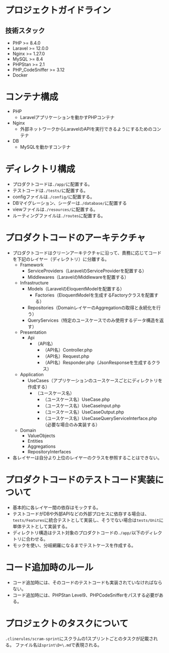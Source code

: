 # プロジェクトガイドライン

## 技術スタック
- PHP >= 8.4.0
- Laravel >= 12.0.0
- Nginx >= 1.27.0
- MySQL >= 8.4
- PHPStan >= 2.1
- PHP_CodeSniffer >= 3.12
- Docker

# コンテナ構成
- PHP
  - Laravelアプリケーションを動かすPHPコンテナ
- Nginx
  - 外部ネットワークからLaravelのAPIを実行できるようにするためのコンテナ
- DB
  - MySQLを動かすコンテナ

# ディレクトリ構成
- プロダクトコードは`./app/`に配置する。
- テストコードは`./tests/`に配置する。
- configファイルは`./config/`に配置する。
- DBマイグレーション、シーダーは`./database/`に配置する
- viewファイルは`./resources/`に配置する。
- ルーティングファイルは`./routes`に配置する。

# プロダクトコードのアーキテクチャ
- プロダクトコードはクリーンアーキテクチャに沿って、責務に応じてコードを下記のレイヤー（ディレクトリ）に分離する。
  - Framework
    - ServiceProviders（LaravelのServiceProviderを配置する）
    - Middlewares（LaravelのMiddlewareを配置する）
  - Infrastructure
    - Models（LaravelのEloquentModelを配置する）
      - Factories（EloquentModelを生成するFactoryクラスを配置する）
    - Repositories（DomainレイヤーのAggregationの取得と永続化を行う）
    - QueryServices（特定のユースケースでのみ使用するデータ構造を返す）
  - Presentation
    - Api
      - （API名）
        - （API名）Controller.php
        - （API名）Request.php
        - （API名）Responder.php（JsonResponseを生成するクラス）
  - Application
    - UseCases（アプリケーションのユースケースごとにディレクトリを作成する）
      - （ユースケース名）
        - （ユースケース名）UseCase.php
        - （ユースケース名）UseCaseInput.php
        - （ユースケース名）UseCaseOutput.php
        - （ユースケース名）UseCaseQueryServiceInterface.php（必要な場合のみ実装する）
  - Domain
    - ValueObjects
    - Entities
    - Aggregations
    - RepositoryInterfaces
- 各レイヤーは自分より上位のレイヤーのクラスを参照することはできない。

# プロダクトコードのテストコード実装について
- 基本的に各レイヤー間の依存はモックする。
- テストコードがDBや外部APIなどの外部プロセスに依存する場合は、`tests/Features`に統合テストとして実装し、そうでない場合は`tests/Unit`に単体テストとして実装する。
- ディレクトリ構造はテスト対象のプロダクトコードの`./app/`以下のディレクトリに合わせる。
- モックを使い、分岐網羅になるまでテストケースを作成する。

# コード追加時のルール
- コード追加時には、そのコードのテストコードも実装されていなければならない。
- コード追加時には、PHPStan Level9、PHPCodeSnifferをパスする必要がある。

# プロジェクトのタスクについて
`.clinerules/scram-sprint`にスクラムの1スプリントごとのタスクが記載される。
ファイル名は`sprint\D+\.md`で表現される。